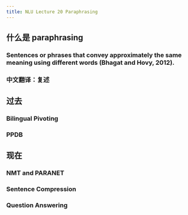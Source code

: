 ```yaml
---
title: NLU Lecture 20 Paraphrasing
---
```


## 什么是 paraphrasing
### Sentences or phrases that convey approximately the same meaning using different words (Bhagat and Hovy, 2012).
### 中文翻译：复述
## 过去
### Bilingual Pivoting
### PPDB
## 现在
### NMT and PARANET
### Sentence Compression
### Question Answering
